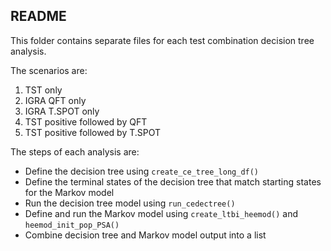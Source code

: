 ## README

This folder contains separate files for each test combination decision tree analysis.


The scenarios are:

1. TST only
2. IGRA QFT only
3. IGRA T.SPOT only
4. TST positive followed by QFT
5. TST positive followed by T.SPOT

The steps of each analysis are:

* Define the decision tree using `create_ce_tree_long_df()`
* Define the terminal states of the decision tree that match starting states for the Markov model
* Run the decision tree model using `run_cedectree()`
* Define and run the Markov model using `create_ltbi_heemod()` and `heemod_init_pop_PSA()`
* Combine decision tree and Markov model output into a list


